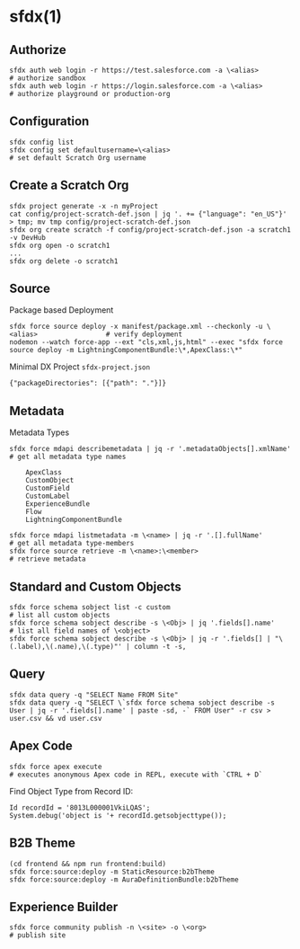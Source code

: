 # sfdx(1)

## Authorize

    sfdx auth web login -r https://test.salesforce.com -a \<alias>                     # authorize sandbox
    sfdx auth web login -r https://login.salesforce.com -a \<alias>                    # authorize playground or production-org

## Configuration

    sfdx config list
    sfdx config set defaultusername=\<alias>                                           # set default Scratch Org username

## Create a Scratch Org

    sfdx project generate -x -n myProject
    cat config/project-scratch-def.json | jq '. += {"language": "en_US"}' > tmp; mv tmp config/project-scratch-def.json
    sfdx org create scratch -f config/project-scratch-def.json -a scratch1 -v DevHub
    sfdx org open -o scratch1
    ...
    sfdx org delete -o scratch1

## Source

  Package based Deployment

    sfdx force source deploy -x manifest/package.xml --checkonly -u \<alias>                 # verify deployment
    nodemon --watch force-app --ext "cls,xml,js,html" --exec "sfdx force source deploy -m LightningComponentBundle:\*,ApexClass:\*"

  Minimal DX Project `sfdx-project.json`

    {"packageDirectories": [{"path": "."}]}

## Metadata

  Metadata Types

    sfdx force mdapi describemetadata | jq -r '.metadataObjects[].xmlName'                  # get all metadata type names

        ApexClass
        CustomObject
        CustomField
        CustomLabel
        ExperienceBundle
        Flow
        LightningComponentBundle

    sfdx force mdapi listmetadata -m \<name> | jq -r '.[].fullName'                          # get all metadata type-members
    sfdx force source retrieve -m \<name>:\<member>                                           # retrieve metadata

## Standard and Custom Objects

    sfdx force schema sobject list -c custom                                                # list all custom objects
    sfdx force schema sobject describe -s \<Obj> | jq '.fields[].name'                       # list all field names of \<object>
    sfdx force schema sobject describe -s \<Obj> | jq -r '.fields[] | "\(.label),\(.name),\(.type)"' | column -t -s,

## Query

    sfdx data query -q "SELECT Name FROM Site"
    sfdx data query -q "SELECT \`sfdx force schema sobject describe -s User | jq -r '.fields[].name' | paste -sd, -` FROM User" -r csv > user.csv && vd user.csv

## Apex Code

    sfdx force apex execute                                                                # executes anonymous Apex code in REPL, execute with `CTRL + D`

  Find Object Type from Record ID:

    Id recordId = '8013L000001VkiLQAS';
    System.debug('object is '+ recordId.getsobjecttype());

## B2B Theme

    (cd frontend && npm run frontend:build)
    sfdx force:source:deploy -m StaticResource:b2bTheme
    sfdx force:source:deploy -m AuraDefinitionBundle:b2bTheme

## Experience Builder

    sfdx force community publish -n \<site> -o \<org>                                        # publish site
